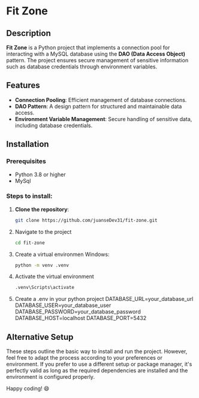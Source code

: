 # Fit Zone

## Description
**Fit Zone** is a Python project that implements a connection pool for interacting with a MySQL database using the **DAO (Data Access Object)** pattern. The project ensures secure management of sensitive information such as database credentials through environment variables.

## Features
- **Connection Pooling**: Efficient management of database connections.
- **DAO Pattern**: A design pattern for structured and maintainable data access.
- **Environment Variable Management**: Secure handling of sensitive data, including database credentials.

## Installation

### Prerequisites
- Python 3.8 or higher
- MySql

### Steps to install:
1. **Clone the repository**:
   ```bash
   git clone https://github.com/juanseDev31/fit-zone.git
2. Navigate to the project
   ```bash
   cd fit-zone
3. Create a virtual environmen Windows:
   ```bash
   python -m venv .venv
4. Activate the virtual environment
    ```bash
   .venv\Scripts\activate
5. Create a .env in your python project
   DATABASE_URL=your_database_url
DATABASE_USER=your_database_user
DATABASE_PASSWORD=your_database_password
DATABASE_HOST=localhost
DATABASE_PORT=5432

## Alternative Setup

These steps outline the basic way to install and run the project. However, feel free to adapt the process according to your preferences or environment. If you prefer to use a different setup or package manager, it's perfectly valid as long as the required dependencies are installed and the environment is configured properly.

Happy coding! 😄
